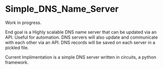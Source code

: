 # Simple_DNS_Name_Server

Work in progress.

End goal is a Highly scalable DNS name server that can be updated via an API. Useful for automation.
DNS servers will also update and communicate with each other via an API.
DNS records will be saved on each server in a pickled file.

Current Implimentation is a simple DNS server written in circuits, a python framework.



